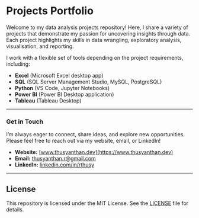 # Projects Portfolio

Welcome to my data analysis projects repository! Here, I share a variety of projects that demonstrate my passion for uncovering insights through data. Each project highlights my skills in data wrangling, exploratory analysis, visualisation, and reporting.

I work with a flexible set of tools depending on the project requirements, including:

- **Excel** (Microsoft Excel desktop app)  
- **SQL** (SQL Server Management Studio, MySQL, PostgreSQL)  
- **Python** (VS Code, Jupyter Notebooks)  
- **Power BI** (Power BI Desktop application)  
- **Tableau** (Tableau Desktop)

---

### Get in Touch

I’m always eager to connect, share ideas, and explore new opportunities. Please feel free to reach out via my website, email, or LinkedIn!

- **Website:** [www.thusyanthan.dev](https://www.thusyanthan.dev)  
- **Email:** thusyanthan.r@gmail.com  
- **LinkedIn:** [linkedin.com/in/rthusy](https://linkedin.com/in/rthusy)

---

## License

This repository is licensed under the MIT License. See the [LICENSE](LICENSE) file for details.
